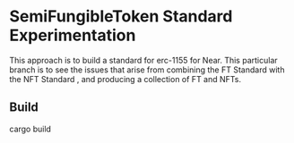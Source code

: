 # SemiFungibleToken Standard Experimentation 

This approach is to build a standard for erc-1155 for Near. This particular branch is to see the issues that arise from combining
the FT Standard with the NFT Standard , and producing a collection of FT and NFTs.

## Build
cargo build
